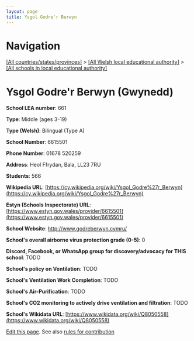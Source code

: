 ```yaml
---
layout: page
title: Ysgol Godre'r Berwyn
---
```

# Navigation

[[All countries/states/provinces]](../../..) > [[All Welsh local educational authority]](../..) > [[All schools in local educational authority]](..)

# Ysgol Godre'r Berwyn (Gwynedd)

**School LEA number**: 661

**Type**: Middle (ages 3-19)

**Type (Welsh)**: Bilingual (Type A)

**School Number**: 6615501

**Phone Number**: 01678 520259

**Address**: Heol Ffrydan, Bala, LL23 7RU

**Students**: 566

**Wikipedia URL**: [https://cy.wikipedia.org/wiki/Ysgol_Godre%27r_Berwyn](https://cy.wikipedia.org/wiki/Ysgol_Godre%27r_Berwyn)

**Estyn (Schools Inspectorate) URL**: [https://www.estyn.gov.wales/provider/6615501](https://www.estyn.gov.wales/provider/6615501)

**School Website**: http://www.godreberwyn.cymru/

**School's overall airborne virus protection grade (0-5)**: 0

**Discord, Facebook, or WhatsApp group for discovery/advocacy for THIS school**: TODO

**School's policy on Ventilation**: TODO

**School's Ventilation Work Completion**: TODO

**School's Air-Purification**: TODO

**School's CO2 monitoring to actively drive ventilation and filtration**: TODO

**School's Wikidata URL**: [https://www.wikidata.org/wiki/Q8050558](https://www.wikidata.org/wiki/Q8050558)




[Edit this page](https://github.com/VentilationProject/Wales/edit/prif/./Gwynedd/Ysgol_Godre'r_Berwyn.md). See also [rules for contribution](../../../contribution-rules/)